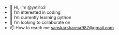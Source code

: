 - 👋 Hi, I’m @yeti1o3
- 👀 I’m interested in coding
- 🌱 I’m currently learning python
- 💞️ I’m looking to collaborate on 
- 📫 How to reach me sanskarsharma987@gmail.com

<!---
yeti1o3/yeti1o3 is a ✨ special ✨ repository because its `README.md` (this file) appears on your GitHub profile.
You can click the Preview link to take a look at your changes.
--->
